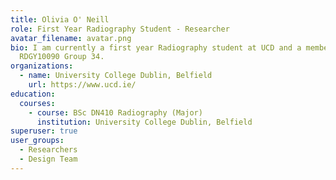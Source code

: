 ```yaml
---
title: Olivia O' Neill
role: First Year Radiography Student - Researcher
avatar_filename: avatar.png
bio: I am currently a first year Radiography student at UCD and a member of
  RDGY10090 Group 34.
organizations:
  - name: University College Dublin, Belfield
    url: https://www.ucd.ie/
education:
  courses:
    - course: BSc DN410 Radiography (Major)
      institution: University College Dublin, Belfield
superuser: true
user_groups:
  - Researchers
  - Design Team
---
```

